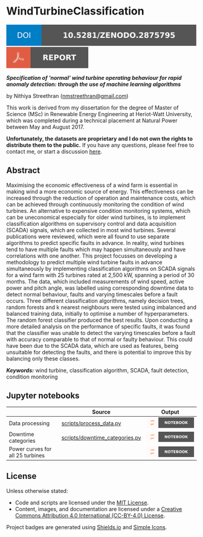 # WindTurbineClassification

[![DOI](images/badges/DOI.svg)](https://doi.org/10.5281/zenodo.2875795)
[![View report (PDF)](images/badges/REPORT.svg)](https://raw.githubusercontent.com/nmstreethran/WindTurbineClassification/current/docs/nms_dissertation.pdf)

***Specification of 'normal' wind turbine operating behaviour for rapid anomaly detection: through the use of machine learning algorithms***

by Nithiya Streethran (nmstreethran@gmail.com)

This work is derived from my dissertation for the degree of Master of Science (MSc) in Renewable Energy Engineering at Heriot-Watt University, which was completed during a technical placement at Natural Power between May and August 2017.

**Unfortunately, the datasets are proprietary and I do not own the rights to distribute them to the public.** If you have any questions, please feel free to contact me, or start a discussion [here](https://github.com/nmstreethran/WindTurbineClassification/discussions).

## Abstract

Maximising the economic effectiveness of a wind farm is essential in making wind a more economic source of energy. This effectiveness can be increased through the reduction of operation and maintenance costs, which can be achieved through continuously monitoring the condition of wind turbines. An alternative to expensive condition monitoring systems, which can be uneconomical especially for older wind turbines, is to implement classification algorithms on supervisory control and data acquisition (SCADA) signals, which are collected in most wind turbines. Several publications were reviewed, which were all found to use separate algorithms to predict specific faults in advance. In reality, wind turbines tend to have multiple faults which may happen simultaneously and have correlations with one another. This project focusses on developing a methodology to predict multiple wind turbine faults in advance simultaneously by implementing classification algorithms on SCADA signals for a wind farm with 25 turbines rated at 2,500 kW, spanning a period of 30 months. The data, which included measurements of wind speed, active power and pitch angle, was labelled using corresponding downtime data to detect normal behaviour, faults and varying timescales before a fault occurs. Three different classification algorithms, namely decision trees, random forests and k nearest neighbours were tested using imbalanced and balanced training data, initially to optimise a number of hyperparameters. The random forest classifier produced the best results. Upon conducting a more detailed analysis on the performance of specific faults, it was found that the classifier was unable to detect the varying timescales before a fault with accuracy comparable to that of normal or faulty behaviour. This could have been due to the SCADA data, which are used as features, being unsuitable for detecting the faults, and there is potential to improve this by balancing only these classes.

***Keywords:*** wind turbine, classification algorithm, SCADA, fault detection, condition monitoring

## Jupyter notebooks

&nbsp; | Source | Output
------ | -- | --
Data processing | [scripts/process_data.py](scripts/process_data.py) | [![View Jupyter Notebook](images/badges/NOTEBOOK.svg)](https://nbviewer.org/github/nmstreethran/WindTurbineClassification/blob/current/docs/jupyter-notebooks/process_data.ipynb)
Downtime categories | [scripts/downtime_categories.py](scripts/downtime_categories.py) | [![View Jupyter Notebook](images/badges/NOTEBOOK.svg)](https://nbviewer.org/github/nmstreethran/WindTurbineClassification/blob/current/docs/jupyter-notebooks/downtime_categories.ipynb)
Power curves for all 25 turbines | | [![View Jupyter Notebook](images/badges/NOTEBOOK.svg)](https://nbviewer.org/github/nmstreethran/WindTurbineClassification/blob/current/docs/jupyter-notebooks/powercurves_all.ipynb)

## License

Unless otherwise stated:

- Code and scripts are licensed under the [MIT License](https://opensource.org/licenses/MIT).
- Content, images, and documentation are licensed under a [Creative Commons Attribution 4.0 International (CC-BY-4.0) License](https://creativecommons.org/licenses/by/4.0/).

Project badges are generated using [Shields.io](https://shields.io/) and [Simple Icons](https://simpleicons.org/).
